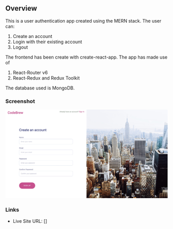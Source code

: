 ## Overview

This is a user authentication app created using the MERN stack.
The user can:

1. Create an account
2. Login with their existing account
3. Logout

The frontend has been create with create-react-app.
The app has made use of

1. React-Router v6
2. React-Redux and Redux Toolkit

The database used is MongoDB.

### Screenshot

![](./Screenshot.jpg)

### Links

- Live Site URL: []
